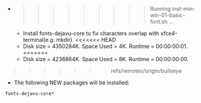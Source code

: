 * >>>>>>>>> Running inst-min-win-01-basic-font.sh ...
  * Install fonts-dejavu-core to fix characters overlap with xfce4-terminal(e.g. mkdir).
<<<<<<< HEAD
  * Disk size = 4350284K. Space Used = 4K. Runtime = 00:00:00:01.
=======
  * Disk size = 4236864K. Space Used = 8K. Runtime = 00:00:00:00.
>>>>>>> refs/remotes/origin/bullseye
  * The following NEW packages will be installed:
  ```bash
fonts-dejavu-core*
  ```
